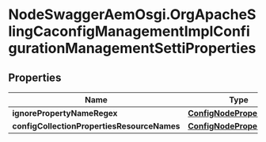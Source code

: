# NodeSwaggerAemOsgi.OrgApacheSlingCaconfigManagementImplConfigurationManagementSettiProperties

## Properties
Name | Type | Description | Notes
------------ | ------------- | ------------- | -------------
**ignorePropertyNameRegex** | [**ConfigNodePropertyArray**](ConfigNodePropertyArray.md) |  | [optional] 
**configCollectionPropertiesResourceNames** | [**ConfigNodePropertyArray**](ConfigNodePropertyArray.md) |  | [optional] 


